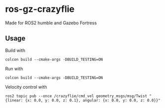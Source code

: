 # ros-gz-crazyflie

Made for ROS2 humble and Gazebo Fortress

## Usage

Build with

    colcon build --cmake-args -DBUILD_TESTING=ON

Run with

    colcon build --cmake-args -DBUILD_TESTING=ON

Velocity control with

    ros2 topic pub --once /crazyflie/cmd_vel geometry_msgs/msg/Twist "{linear: {x: 0.0, y: 0.0, z: 0.1}, angular: {x: 0.0, y: 0.0, z: 0.0}}"